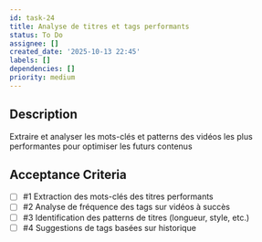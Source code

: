 ```yaml
---
id: task-24
title: Analyse de titres et tags performants
status: To Do
assignee: []
created_date: '2025-10-13 22:45'
labels: []
dependencies: []
priority: medium
---
```


## Description

<!-- SECTION:DESCRIPTION:BEGIN -->
Extraire et analyser les mots-clés et patterns des vidéos les plus performantes pour optimiser les futurs contenus
<!-- SECTION:DESCRIPTION:END -->

## Acceptance Criteria
<!-- AC:BEGIN -->
- [ ] #1 Extraction des mots-clés des titres performants
- [ ] #2 Analyse de fréquence des tags sur vidéos à succès
- [ ] #3 Identification des patterns de titres (longueur, style, etc.)
- [ ] #4 Suggestions de tags basées sur historique
<!-- AC:END -->
